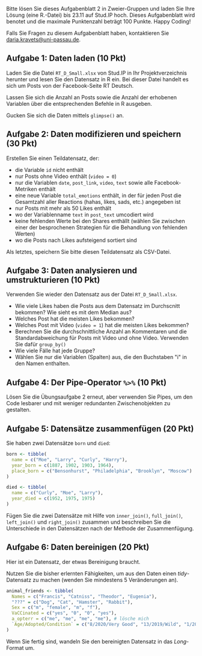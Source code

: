 Bitte lösen Sie dieses Aufgabenblatt 2 in Zweier-Gruppen und laden Sie Ihre Lösung (eine R.-Datei) bis 23.11 auf Stud.IP hoch. Dieses Aufgabenblatt wird benotet und die maximale Punktenzahl beträgt 100 Punkte. Happy Coding!

Falls Sie Fragen zu diesem Aufgabenblatt haben, kontaktieren Sie daria.kravets@uni-passau.de.

## Aufgabe 1: Daten laden (10 Pkt)

Laden Sie die Datei `RT_D_Small.xlsx` von Stud.IP in Ihr Projektverzeichnis herunter und lesen Sie den Datensatz in R ein. Bei dieser Datei handelt es sich um Posts von der Facebook-Seite RT Deutsch.  

Lassen Sie sich die Anzahl an Posts sowie die Anzahl der erhobenen Variablen über die entsprechenden Befehle in R ausgeben. 

Gucken Sie sich die Daten mittels `glimpse()` an. 

## Aufgabe 2: Daten modifizieren und speichern (30 Pkt)

Erstellen Sie einen Teildatensatz, der:

* die Variable `id` nicht enthält 
* nur Posts ohne Video enthält (`video = 0`)
* nur die Variablen `date`, `post_link`, `video`, `text` sowie alle Facebook-Metriken enthält
* eine neue Variable `total_emotions` enthält, in der für jeden Post die Gesamtzahl aller Reactions (hahas, likes, sads, etc.) angegeben ist
* nur Posts mit mehr als 50 Likes enthält
* wo der Variablenname `text` in `post_text` umcodiert wird
* keine fehlenden Werte bei den Shares enthällt (wählen Sie zwischen einer der besprochenen Strategien für die Behandlung von fehlenden Werten)
* wo die Posts nach Likes aufsteigend sortiert sind 

Als letztes, speichern Sie bitte diesen Teildatensatz als CSV-Datei.

## Aufgabe 3: Daten analysieren und umstrukturieren (10 Pkt) 

Verwenden Sie wieder den Datensatz aus der Datei `RT_D_Small.xlsx`. 

* Wie viele Likes haben die Posts aus dem Datensatz im Durchscnitt bekommen? Wie sieht es mit dem Median aus? 
* Welches Post hat die meisten Likes bekommen?
* Welches Post mit Video (`video = 1`) hat die meisten Likes bekommen?
* Berechnen Sie die durchschnittliche Anzahl an Kommentaren und die Standardabweichung für Posts mit Video und ohne Video. Verwenden Sie dafür `group_by()`
* Wie viele Fälle hat jede Gruppe? 
* Wählen Sie nur die Variablen (Spalten) aus, die den Buchstaben "i" in den Namen enthalten. 


## Aufgabe 4: Der Pipe-Operator `%>%` (10 Pkt)

Lösen Sie die Übungsaufgabe 2 erneut, aber verwenden Sie Pipes, um den Code lesbarer und mit weniger redundanten Zwischenobjekten zu gestalten.

## Aufgabe 5: Datensätze zusammenfügen (20 Pkt)

Sie haben zwei Datensätze `born` und `died`: 

```r
born <- tibble(
  name = c("Moe", "Larry", "Curly", "Harry"),
  year_born = c(1887, 1902, 1903, 1964),
  place_born = c("Bensonhurst", "Philadelphia", "Brooklyn", "Moscow")
)

died <- tibble(
  name = c("Curly", "Moe", "Larry"),
  year_died = c(1952, 1975, 1975)
)
```

Fügen Sie die zwei Datensätze mit Hilfe von `inner_join()`, `full_join()`, `left_join()` und `right_join()` zusammen und beschreiben Sie die Unterschiede in den Datensätzen nach der Methode der Zusammenfügung. 

## Aufgabe 6: Daten bereinigen (20 Pkt)

Hier ist ein Datensatz, der etwas Bereinigung braucht.

Nutzen Sie die bisher erlernten Fähigkeiten, um aus den Daten einen *tidy*-Datensatz zu machen (wenden Sie mindestens 5 Veränderungen an).

```r
animal_friends <- tibble(
  Names = c("Francis", "Catniss", "Theodor", "Eugenia"),
  "???" = c("Dog", "Cat", "Hamster", "Rabbit"),
  Sex = c("m", "female", "m", "f"),
  VaCCinated = c("yes", "0", "0", "yes"),
  a_opterr = c("me", "me", "me", "me"), # lösche mich
  `Age/Adopted/Condition` = c("8/2020/Very Good", "13/2019/Wild", "1/2021/Fair", "2/2020/Good") # benutze separate()
) 
```

Wenn Sie fertig sind, wandeln Sie den bereinigten Datensatz in das *Long*-Format um.

